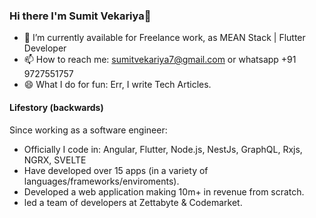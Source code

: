 ### Hi there I'm Sumit Vekariya👋

- 🔭 I’m currently available for Freelance work, as MEAN Stack | Flutter Developer
- 📫 How to reach me: sumitvekariya7@gmail.com or whatsapp +91 9727551757
- 😄 What I do for fun: Err, I write Tech Articles.


#### Lifestory (backwards)
Since working as a software engineer:

- Officially I code in:  Angular, Flutter, Node.js, NestJs, GraphQL, Rxjs, NGRX, SVELTE
- Have developed over 15 apps (in a variety of languages/frameworks/enviroments).
- Developed a web application making 10m+ in revenue from scratch.
- led a team of developers at Zettabyte & Codemarket.